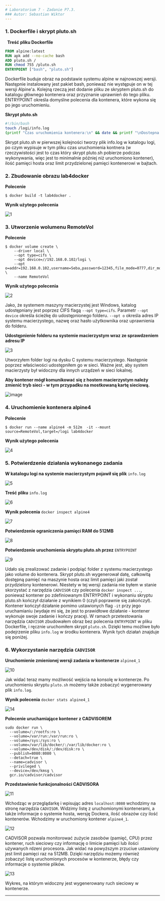 ```yaml
---
# Laboratorium 7 - Zadanie P7.3. 
### Autor: Sebastian Wiktor 
---
```


### 1. Dockerfile i skrypt pluto.sh
**&ensp;Treść pliku Dockerfile**
```dockerfile
FROM alpine:latest
RUN apk add --no-cache bash
ADD pluto.sh /
RUN chmod 755 /pluto.sh
ENTRYPOINT ["bash", "pluto.sh"] 
```

Dockerfile buduje obraz na podstawie systemu alpine w najnowszej wersji. Następnie instalowany jest pakiet bash, ponieważ nie występuje on w tej wersji Alpine'a. 
Kolejną rzeczą jest dodanie pliku ze skryptem pluto.sh do katalogu głównego kontenera oraz przyznanie uprawnień do tego pliku. ENTRYPOINT określa domyślne 
polecenia dla kontenera, które wykona się po jego uruchomieniu. 

**Skrypt pluto.sh**
```bash
#!/bin/bash
touch /logi/info.log
(printf "Czas uruchomienia kontenera:\n" && date && printf "\nDostepna pamiec hosta:\n" && sed -n "1p" /proc/meminfo && printf "\nLimit pamieci przydzielony kontenerowi w bajtach:\n" && sed -n "1p" /sys/fs/cgroup/memory/memory.limit_in_bytes) > /logi/info.log
```

Skrypt pluto.sh w pierwszej kolejności tworzy plik info.log w katalogu logi, po czym wypisuje w tym pliku czas uruchomienia kontnera (w rzeczywistości jest to czas
który skrypt pluto.sh pobierze podczas wykonywania, więc jest to minimalnie później niż uruchomiono kontener), ilość pamięci hosta oraz limit przydzielonej pamięci
kontenerowi w bajtach. 

### 2. Zbudowanie obrazu lab4docker
**Polecenie** 
```
$ docker build -t lab4docker .
```
**Wynik użytego polecenia** 

![1](https://user-images.githubusercontent.com/103113980/168178792-275116ad-3739-49de-af33-a28b4820b759.png)

### 3. Utworzenie wolumenu RemoteVol

**Polecenie** 
```
$ docker volume create \
	--driver local \
	--opt type=cifs \
	--opt device=//192.168.0.102/logi \
	--opt o=addr=192.168.0.102,username=Seba,password=12345,file_mode=0777,dir_mode=0777 \
	--name RemoteVol
```
**Wynik użytego polecenia** 

![2](https://user-images.githubusercontent.com/103113980/168179030-9d6486ff-795e-4401-a615-734540b96161.png)

Jako, że systemem maszyny macierzystej jest Windows, katalog udostępniany jest poprzez CIFS flagą `--opt type=cifs`. Parametr `--opt device` określa ścieżkę do 
udostępnionego folderu. `--opt o` określa adres IP systemu macierzystego, nazwę oraz hasło użytkownika oraz uprawnienia do folderu.  

**Udostępnienie folderu na systemie macierzystym wraz ze sprawdzeniem adresu IP**

![3](https://user-images.githubusercontent.com/103113980/168179331-d93c18c2-efb2-42f5-99f9-d4b0723b2495.png)

Utworzyłem folder logi na dysku C systemu macierzystego. Następnie poprzez właściwości udostępniłem go w sieci. Ważne jest, aby system macierzysty był widoczny
dla innych urządzeń w sieci lokalnej.

**Aby kontener mógł komunikować się z hostem macierzystym należy zmienić tryb sieci - w tym przypadku na mostkowaną kartę sieciową.**

![image](https://user-images.githubusercontent.com/103113980/168390216-2ed889b4-4859-4b5c-9f1a-28b36ae75fa5.png)


### 4. Uruchomienie kontenera alpine4 

**Polecenie** 
```
$ docker run --name alpine4 -m 512m  -it --mount source=RemoteVol,target=/logi lab4docker
```

**Wynik użytego polecenia** 

![4](https://user-images.githubusercontent.com/103113980/168180101-d879b385-2813-4f61-8e79-43725e66c042.png)

### 5. Potwierdzenie działania wykonanego zadania

**W katalogu logi na systemie macierzystym pojawił się plik** `info.log`

![5](https://user-images.githubusercontent.com/103113980/168180362-f1c9eb5b-a592-4070-a127-6a4a847cbc1b.png)

**Treść pliku** `info.log`

![6](https://user-images.githubusercontent.com/103113980/168180411-97701acf-f62f-49a2-831e-ed2968bf4068.png)

**Wynik polecenia** `docker inspect alpine4`

![7](https://user-images.githubusercontent.com/103113980/168180997-b6388a32-4c1a-44ee-9446-7c96a0f8e8cd.png)

**Potwierdzenie ograniczenia pamięci RAM do 512MB**

![8](https://user-images.githubusercontent.com/103113980/168181055-5dc7aaef-7676-40dd-9dfe-b70cad75d8cc.png)

**Potwierdzenie uruchomienia skryptu pluto.sh przez** `ENTRYPOINT`

![9](https://user-images.githubusercontent.com/103113980/168181117-00e6bb74-a2ae-4713-bb4c-747dca004e8f.png)

Udało się zrealizować zadanie i podpiąć folder z systemu macierzystego jako volume do kontenera. Skrypt pluto.sh wygenerował datę, całkowitą dostępną
pamięć na maszynie hosta oraz limit pamięci jaki został przydzielony kontenerowi. Niestety w tej wersji zadania nie byłem w stanie skorzystać z narzędzia
`CADVISOR` czy polecenia `docker inspect ...`, ponieważ kontener po zdefiniowanym ENTRYPOINT i wykonaniu skryptu pluto.sh kończył działanie z wynikiem 0 (czyli poprawnie się zakończył). Kontener kończył działanie pomimo ustawionych flag `-it` przy jego uruchamianiu (wydaje mi się, że jest to prawidłowe działanie - kontener wykonuje swoje zadanie i kończy pracę). W ramach przetestowania narzędzia `CADVISOR` zbudowałem obraz bez polecenia `ENTRYPOINT`
w pliku Dockerfile, i ręcznie uruchomiłem skrypt `pluto.sh`. Dzięki temu możliwe było podejrzenie pliku `info.log` w środku kontenera. Wynik tych działań
znajduje się poniżej. 

### 6. Wykorzystanie narzędzia `CADVISOR` 

**Uruchomienie zmienionej wersji zadania w kontenerze** `alpine4_1`

![10](https://user-images.githubusercontent.com/103113980/168183439-b7501000-748d-4aac-b1e1-e9b276b5cdd6.png)

Jak widać teraz mamy możliwość wejścia na konsolę w kontenerze. Po uruchomieniu skryptu `pluto.sh` możemy także zobaczyć wygenerowany plik `info.log`. 

**Wynik polecenia** `docker stats alpine4_1`

![14](https://user-images.githubusercontent.com/103113980/168183753-ffc0f393-6b66-413a-8984-42d932561e5b.png)

**Polecenie uruchamiające kontener z CADVISOREM**
```
sudo docker run \
  --volume=/:/rootfs:ro \
  --volume=/var/run:/var/run:ro \
  --volume=/sys:/sys:ro \
  --volume=/var/lib/docker/:/var/lib/docker:ro \
  --volume=/dev/disk/:/dev/disk:ro \
  --publish=8080:8080 \
  --detach=true \
  --name=cadvisor \
  --privileged \
  --device=/dev/kmsg \
  gcr.io/cadvisor/cadvisor
  ```
**Przedstawienie funkcjonalności CADVISORA**

![11](https://user-images.githubusercontent.com/103113980/168183885-982d5433-2e09-4e8f-9963-cb62eeb3fcd1.png)

Wchodząc w przeglądarkę i wpisując adres `localhost:8080` wchodzimy na stronę narzędzia `CADVISOR`. Widzimy listę z uruchomionymi kontenerami, a także
informacje o systemie hosta, wersję Dockera, ilość obrazów czy ilość kontenerów. Wchodzimy w uruchomiony kontener `alpine4_1`.

![12](https://user-images.githubusercontent.com/103113980/168184146-890d3639-946c-4595-b806-2b78b6c2be50.png)

CADVISOR pozwala monitorować zużycie zasobów (pamięć, CPU) przez kontener, ruch sieciowy czy informację o limicie pamięci lub ilości używanych rdzeni
procesora. Jak widać na powyższym zrzuciue ustawiony jest limit pamięci raz na 512MB. Dzięki narzędziu możemy również zobaczyć listę uruchomionych procesów w kontenerze, błędy czy informacje o systemie plików. 

![13](https://user-images.githubusercontent.com/103113980/168184589-3c4bc11c-9fc9-48cb-be38-85194ca9160e.png)

Wykres, na którym widoczny jest wygenerowany ruch sieciowy w kontenerze. 

---






  








